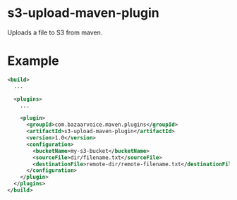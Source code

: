 s3-upload-maven-plugin
======================
Uploads a file to S3 from maven.

Example
=======

```xml
<build>
  ...

  <plugins>
    ...

    <plugin>
      <groupId>com.bazaarvoice.maven.plugins</groupId>
      <artifactId>s3-upload-maven-plugin</artifactId>
      <version>1.0</version>
      <configuration>
        <bucketName>my-s3-bucket</bucketName>
        <sourceFile>dir/filename.txt</sourceFile>
        <destinationFile>remote-dir/remote-filename.txt</destinationFile>
      </configuration>
    </plugin>
  </plugins>
</build>
```